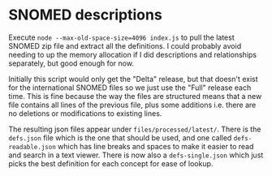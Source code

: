 # SNOMED descriptions

Execute `node --max-old-space-size=4096 index.js` to pull the latest SNOMED zip file and extract all the definitions. I could probably avoid needing to up the memory allocation if I did descriptions and relationships separately, but good enough for now.

Initially this script would only get the "Delta" release, but that doesn't exist for the international SNOMED files so we just use the "Full" release each time. This is fine because the way the files are structured means that a new file contains all lines of the previous file, plus some additions i.e. there are no deletions or modifications to existing lines.

The resulting json files appear under `files/processed/latest/`. There is the `defs.json` file which is the one that should be used, and one called `defs-readable.json` which has line breaks and spaces to make it easier to read and search in a text viewer. There is now also a `defs-single.json` which just picks the best definition for each concept for ease of lookup.
